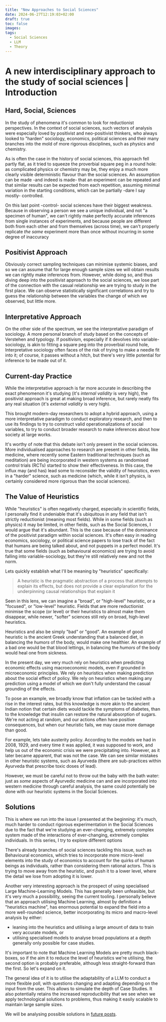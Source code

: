 ```yaml
---
title: "New Approaches to Social Sciences"
date: 2024-06-27T12:19:03+02:00
draft: true
toc: false
images:
tags:
  - Social Sciences
  - LLM
  - Theory
---
```


# A new interdisciplinary approach to the study of social sciences | Introduction

## Hard, Social, Sciences

In the study of phenomena it's common to look for reductionist perspectives. In
the context of social sciences, such vectors of analysis were especially loved
by positivist and neo-positivist thinkers, who always looked to "harden"
sociology, economics, political sciences and their many branches into the mold
of more rigorous disciplines, such as physics and chemistry.

As is often the case in the history of social sciences, this approach fell
partly flat, as it tried to squeeze the proverbial square peg in a round hole:
as complicated physics or chemistry may be, they enjoy a much more clearly
visible deterministic flavour than the social sciences. An assumption can be
made -and indeed is made- that an experiment can be repeated and that similar
results can be expected from each repetition, assuming minimal variation in the
starting conditions, which can be partially -dare I say mostly- controlled.

On this last point -control- social sciences have their biggest weakness.
Because in observing a person we see a unique individual, and not "a specimen of
human", we can't rightly make perfectly accurate inferences from single
instances of experiments, and because people are different both from each other
and from themselves (across time), we can't properly replicate _the same_
experiment more than once without incurring in some degree of inaccuracy

## Positivist Approach

Obviously correct sampling techniques can minimise systemic biases, and so we
can assume that for large enough sample sizes we will obtain results we can
rightly make inferences from. However, while doing so, and thus diving deep into
the positivist approach to the social sciences, we lose part of the connection
with the casual relationship we are trying to study in the first place. We can
observe statistically significant correlations and try to guess the relationship
between the variables the change of which we observed, but little more.

## Interpretative Approach

On the other side of the spectrum, we see the interpretative paradigm of
sociology. A more personal branch of study based on the concepts of Verstehen
and typology. If positivism, especially if it devolves into variable-sociology,
is akin to fitting a square peg into the proverbial round hole, Interpretative
sociology often faces of the risk of trying to make a needle fit into it; of
course, it passes without a hitch, but there's very little potential for
inference to be made out of it.

## Current-day Practice

While the interpretative approach is far more accurate in describing the exact
phenomenon it's studying (it's _internal validity_ is very high), the positivist
approach is great at making broad inference, but rarely neatly fits any real
situation (it's _external validity_ is very high).

This brought modern-day researchers to adopt a hybrid approach, using a more
interpretative paradigm to conduct exploratory research, and then to use its
findings to try to construct valid operationalizations of social variables, to
try to conduct broader research to make inferences about how society at large
works.

It's worthy of note that this debate isn't only present in the social sciences.
More individualised approaches to research are present in other fields, like
medicine, where recently some Eastern traditional techniques (such as
meditation) are being incorporated in western systems as randomised control
trials (RCTs) started to show their effectiveness. In this case, the influx may
(and has) lead some to reconsider the validity of heuristics, even in a "harder"
science, such as medicine (which, while it isn't physics, is certainly
considered more rigorous than the social sciences).

## The Value of Heuristics

While "heuristics" is often negatively charged, especially in scientific fields,
I personally find it undeniable that it's ubiquitous in any field that isn't
strictly reductionist (meaning most fields). While in some fields (such as
physics) it may be limited, in other fields, such as the Social Sciences, I
would argue that it's abundant. This is the case because of the dominance of the
positivist paradigm within social sciences. It's often easy in reading
economics, sociology, or political science papers to lose track of the fact that
humans are being talked about, and not puppets in a perfect model. It's true
that some fields (such as behavioural economics) are trying to avoid falling
into variable-sociology, but they're still relatively new and not the norm.

Lets quickly establish what I'll be meaning by "heuristics" specifically:

> A heuristic is the pragmatic abstraction of a process that attempts to explain
> its effects, but does not provide a clear explanation for the underpinning
> causal relationships that explain it

Seen in this lens, we can imagine a "broad", or "high-level" heuristic, or a
"focused", or "low-level" heuristic. Fields that are more reductionist minimise
the scope (or level) or their heuristics to almost make them disappear, while
newer, "softer" sciences still rely on broad, high-level heuristics.

Heuristics and also be simply "bad" or "good". An example of good heuristic is
the ancient Greek understanding that a balanced diet, in balancing the _humors_
of the body, would make one healthier. An example of a bad one would be that
blood lettings, in balancing the _humors_ of the body would heal one from
sickness.

In the present day, we very much rely on heuristics when predicting economic
effects using macroeconomic models, even if grounded in microeconomic
principles. We rely on heuristics when making prediction about the social effect
of policy. We rely on heuristics when making any prediction using a model of
which we don't fully understand the casual grounding of the effects.

To pose an example, we broadly know that inflation can be tackled with a rise in
the interest rates, but this knowledge is more akin to the ancient Indian notion
that certain diets would tackle the symptoms of diabetes, than to the knowledge
that insulin can restore the natural absorption of sugars. We're not acting at
random, and our actions often have positive consequences, but when our heuristic
fails, we may cause more damage than good.

For example, lets take austerity policy. According to the models we had in 2008,
1929, and every time it was applied, it was supposed to work, and help us out of
the economic crisis we were precipitating into. However, as it later became
apparent, that was not the case. We can see similar mistakes in other heuristic
systems, such as Ayurveda (there are sub-practices within Ayurveda that
prescribe toxic doses of lead).

However, we must be careful not to throw out the baby with the bath water: just
as _some_ aspects of Ayurvedic medicine can and are incorporated into western
medicine through careful analysis, the same could potentially be done with our
heuristic systems in the Social Sciences.

## Solutions

This is where we run into the issue I presented at the beginning: it's much,
much harder to conduct rigorous experimentation in the Social Sciences due to
the fact that we're studying an ever-changing, extremely complex system made of
the interactions of ever-changing, extremely complex individuals. In this
series, I try to explore different options

There's already branches of social sciences tackling this issue, such as
Behavioural economics, which tries to incorporate more micro-level elements into
the study of economics to account for the quirks of human beings as individuals,
rather than considering them rational actors. This is trying to move away from
the heuristic, and push it to a lower level, where the detail we lose from
adopting it is lower.

Another very interesting approach is the prospect of using specialised Large
Machine-Learning Models. This has generally been unfeasible, but it's very much
a possibility, seeing the current tooling. I personally believe that an approach
utilising Machine Learning, almost by definition a "heuristics machine", has
enormous potential to expand the field into a more well-rounded science, better
incorporating its micro and macro-level analysis by either:

- leaning into the heuristics and utilising a large amount of data to train very
  accurate models, or
- utilising specialised models to analyse broad populations at a depth generally
  only possible for case studies.

It's important to note that Machine Learning Models are pretty much black-boxes,
so if the aim it to reduce the level of heuristics we're utilising, the second
option is probably preferable, although less straight-forward than the first. So
let's expand on it.

The general idea of it is to utilise the adaptability of a LLM to conduct a more
flexible poll, with questions changing and adapting depending on the input from
the user. This allows to simulate the depth of Case Studies. It also potentially
retains the increased reproducibility that we see when we apply technological
solutions to problems, thus making it easily scalable to maintain large sample
sizes.

We will be analysing possible solutions in [future posts](index.xml).
